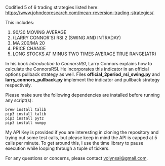 Codified 5 of 6 trading strategies listed here: https://www.johndeoresearch.com/mean-reversion-trading-strategies/.

This includes:

1. 90/30 MOVING AVERAGE
2. (LARRY CONNOR'S) RSI 2 (SWING AND INTRADAY)
3. MA 200/MA 20
4. PRICE CHANGE
6. LONG STOCKS AT MINUS TWO TIMES AVERAGE TRUE RANGE(ATR)

In his book *Introduction to ConnorsRSI*, Larry Connors explains how to calculate the ConnorsRSI. He incorporates this indicator in an official options pullback strategy as well. Files **official_2period_rsi_swing.py** and **larry_connors_pullback.py** implement the indicator and pullback strategy respectively.

Please make sure the following dependencies are installed before running any script(s): 

```
brew install talib
pip3 install talib
pip3 install pytz
pip3 install numpy
```

My API Key is provided if you are interesting in cloning the repository and trying out some test calls, but please keep in mind the API is capped at 5 calls per minute. To get around this, I use the time library to pause execution while looping through a tuple of tickers. 

For any questions or concerns, please contact volynsal@gmail.com.